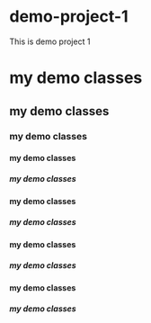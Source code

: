 # demo-project-1
This is demo project 1
<h1>my demo classes </h1>
<h2>my demo classes </h2>
<h3>my demo classes </h3>
<h4>my demo classes </h4>
<h5>my demo classes </h5>
<h4>my demo classes </h4>
<h5>my demo classes </h5><h4>my demo classes </h4>
<h5>my demo classes </h5><h4>my demo classes </h4>
<h5>my demo classes </h5>
